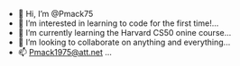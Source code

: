 - 👋 Hi, I’m @Pmack75
- 👀 I’m interested in learning to code for the first time!...
- 🌱 I’m currently learning the Harvard CS50 onine course...
- 💞️ I’m looking to collaborate on anything and everything...
- 📫 Pmack1975@att.net ...

<!---
Pmack75/Pmack75 is a ✨ special ✨ repository because its `README.md` (this file) appears on your GitHub profile.
You can click the Preview link to take a look at your changes.
--->
